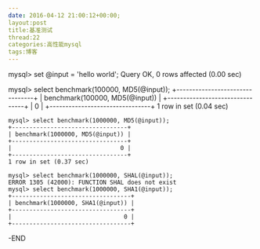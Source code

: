 ```yaml
---
date: 2016-04-12 21:00:12+00:00;
layout:post
title:基准测试
thread:22
categories:高性能mysql
tags:博客
---
```


mysql> set @input = 'hello world';
Query OK, 0 rows affected (0.00 sec)

mysql> select benchmark(100000, MD5(@input));
	+--------------------------------+
	| benchmark(100000, MD5(@input)) |
	+--------------------------------+
	|                              0 |
	+--------------------------------+
	1 row in set (0.04 sec)

	mysql> select benchmark(1000000, MD5(@input));
	+---------------------------------+
	| benchmark(1000000, MD5(@input)) |
	+---------------------------------+
	|                               0 |
	+---------------------------------+
	1 row in set (0.37 sec)

	mysql> select benchmark(1000000, SHAL(@input));
	ERROR 1305 (42000): FUNCTION SHAL does not exist
	mysql> select benchmark(1000000, SHA1(@input));
	+----------------------------------+
	| benchmark(1000000, SHA1(@input)) |
	+----------------------------------+
	|                                0 |
	+----------------------------------+



-END

